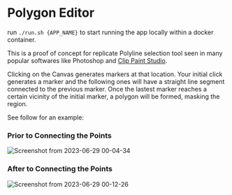 # Polygon Editor

run `./run.sh {APP_NAME}` 
to start running the app locally within a docker container. 

This is a proof of concept for replicate Polyline selection tool seen in many popular softwares like Photoshop and [Clip Paint Studio](https://support.clip-studio.com/en-us/faq/articles/20200023). 

Clicking on the Canvas generates markers at that location. Your initial click generates a marker and the following ones will have a straight line segment connected to the previous marker. Once the lastest marker reaches a certain vicinity of the initial marker, a polygon will be formed, masking the region.

See follow for an example:

### Prior to Connecting the Points
![Screenshot from 2023-06-29 00-04-34](https://github.com/houchongchan/PolygonEditor/assets/30061766/f5fb0100-5c3f-4c7e-a276-d938d58ea577)


### After to Connecting the Points
![Screenshot from 2023-06-29 00-12-26](https://github.com/houchongchan/PolygonEditor/assets/30061766/45936ba5-96dd-4bf3-9565-048e3e70af8c)


